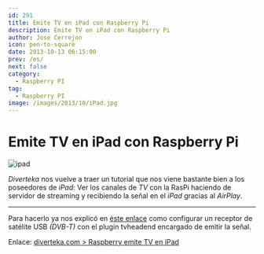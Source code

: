 ```yaml
---
id: 291
title: Emite TV en iPad con Raspberry Pi
description: Emite TV en iPad con Raspberry Pi
author: Jose Cerrejon
icon: pen-to-square
date: 2013-10-13 06:15:00
prev: /es/
next: false
category:
  - Raspberry PI
tag:
  - Raspberry PI
image: /images/2013/10/iPad.jpg
---
```


# Emite TV en iPad con Raspberry Pi

![ipad](/images/2013/10/iPad.jpg)

*Diverteka* nos vuelve a traer un tutorial que nos viene bastante bien a los poseedores de *iPad*: Ver los canales de *TV* con la RasPi haciendo de servidor de streaming y recibiendo la señal en el *iPad* gracias al *AirPlay*.

- - -
Para hacerlo ya nos explicó en [éste enlace](http://www.diverteka.com/?p=1750) como configurar un receptor de satélite USB *(DVB-T)* con el plugin tvheadend encargado de emitir la señal.

Enlace: [diverteka.com > Raspberry emite TV en iPad](http://www.diverteka.com/?p=1930)